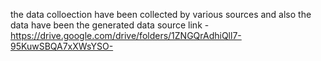 the data colloection have been collected by various sources and also the data have been the generated data source link - https://drive.google.com/drive/folders/1ZNGQrAdhiQll7-95KuwSBQA7xXWsYSO-
